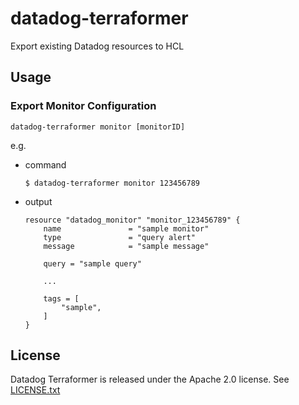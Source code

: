 # datadog-terraformer
Export existing Datadog resources to HCL

## Usage

### Export Monitor Configuration
```
datadog-terraformer monitor [monitorID]
```

e.g.
- command
    ```
    $ datadog-terraformer monitor 123456789
    ```

- output
    ```output
    resource "datadog_monitor" "monitor_123456789" {
        name               = "sample monitor"
        type               = "query alert"
        message            = "sample message"

        query = "sample query"

        ...

        tags = [
            "sample",
        ]
    }
    ```

## License

Datadog Terraformer is released under the Apache 2.0 license. See [LICENSE.txt](https://github.com/kterada0509/datadog-terraformer/blob/master/LICENSE)
